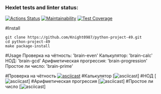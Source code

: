 ### Hexlet tests and linter status:
[![Actions Status](https://github.com/Knight0987/python-project-49/actions/workflows/hexlet-check.yml/badge.svg)](https://github.com/Knight0987/python-project-49/actions)
[![Maintainability](https://api.codeclimate.com/v1/badges/57c8cbb6e75b64616df3/maintainability)](https://codeclimate.com/github/Knight0987/python-project-49/maintainability)
[![Test Coverage](https://api.codeclimate.com/v1/badges/57c8cbb6e75b64616df3/test_coverage)](https://codeclimate.com/github/Knight0987/python-project-49/test_coverage)


#Install

    git clone https://github.com/Knight0987/python-project-49.git
    cd python-project-49
    make package-install

#Usage
    Проверка на чётность: 'brain-even'
    Калькулятор: 'brain-calc'
    НОД: 'brain-gcd'
    Арифметическая прогрессия: 'brain-progression'
    Простое ли число: 'brain-prime'
    
#Проверка на чётность
    [![asciicast](https://asciinema.org/a/Zxlh15sx8e1HKpThgfp9GhHzF.svg)](https://asciinema.org/a/Zxlh15sx8e1HKpThgfp9GhHzF)
#Калькулятор
    [![asciicast](https://asciinema.org/a/8jW29zg3z7Si5pG0vyauw4hkJ)]
#НОД
    [![asciicast](https://asciinema.org/a/FhMJvJAGGV373alDZh06lybmc)]
#Арифметическая прогрессия
    [![asciicast](https://asciinema.org/a/olNqrJ2GMWb8ac7cHqqlO7XDD)]
#Простое ли число
    [![asciicast](https://asciinema.org/a/BSN33FVxqKQpxjy09n0CUGnl1)]
